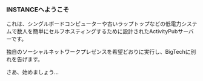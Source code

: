 ### INSTANCEへようこそ
これは、シングルボードコンピューターや古いラップトップなどの低電力システムで数人を簡単にセルフホスティングするために設計されたActivityPubサーバーです。

独自のソーシャルネットワークプレゼンスを希望どおりに実行し、BigTechに別れを告げます。

さあ、始めましょう...
